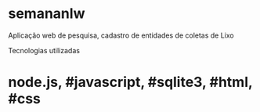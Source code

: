 
# semananlw
Aplicação web de pesquisa, cadastro de entidades de coletas de Lixo

Tecnologias utilizadas
# node.js, #javascript, #sqlite3, #html, #css
